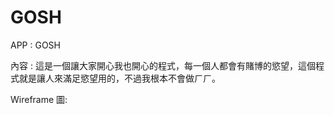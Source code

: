 # GOSH

APP : GOSH  

內容 : 這是一個讓大家開心我也開心的程式，每一個人都會有賭博的慾望，這個程式就是讓人來滿足慾望用的，不過我根本不會做ㄏㄏ。

Wireframe 圖:

